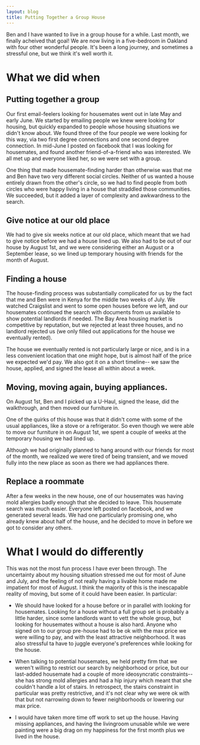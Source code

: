 ```yaml
---
layout: blog
title: Putting Together a Group House
---
```


Ben and I have wanted to live in a group house for a while.  Last month, we finally acheived that goal!  We are now living in a five-bedroom in Oakland with four other wonderful people.  It's been a long journey, and sometimes a stressful one, but we think it's well worth it.

# What we did when

## Putting together a group

Our first email-feelers looking for housemates went out in late May and early June.  We started by emailing people we knew were looking for housing, but quickly expanded to people whose housing situations we didn't know about.  We found three of the four people we were looking for this way, via two first degree connections and one second degree connection.  In mid-June I posted on facebook that I was looking for housemates, and found another friend-of-a-friend who was interested.  We all met up and everyone liked her, so we were set with a group.

One thing that made housemate-finding harder than otherwise was that me and Ben have two very different social circles.  Neither of us wanted a house entirely drawn from the other's circle, so we had to find people from both circles who were happy living in a house that straddled those communities.  We succeeded, but it added a layer of complexity and awkwardness to the search.

## Give notice at our old place

We had to give six weeks notice at our old place, which meant that we had to give notice before we had a house lined up.  We also had to be out of our house by August 1st, and we were considering either an August or a September lease, so we lined up temporary housing with friends for the month of August.

## Finding a house

The house-finding process was substantially complicated for us by the fact that me and Ben were in Kenya for the middle two weeks of July.  We watched Craigslist and went to some open houses before we left, and our housemates continued the search with documents from us available to show potential landlords if needed.  The Bay Area housing market is competitive by reputation, but we rejected at least three houses, and no landlord rejected us (we only filled out applications for the house we eventually rented).

The house we eventually rented is not particularly large or nice, and is in a less convenient location that one might hope, but is almost half of the price we expected we'd pay.  We also got it on a short timeline-- we saw the house, applied, and signed the lease all within about a week.

## Moving, moving again, buying appliances.

On August 1st, Ben and I picked up a U-Haul, signed the lease, did the walkthrough, and then moved our furniture in.

One of the quirks of this house was that it didn't come with some of the usual appliances, like a stove or a refrigerator.  So even though we were able to move our furniture in on August 1st, we spent a couple of weeks at the temporary housing we had lined up.

Although we had originally planned to hang around with our friends for most of the month, we realized we were tired of being transient, and we moved fully into the new place as soon as there we had appliances there.

## Replace a roommate

After a few weeks in the new house, one of our housemates was having mold allergies badly enough that she decided to leave.  This housemate search was much easier.  Everyone left posted on facebook, and we generated several leads.  We had one particularly promising one, who already knew about half of the house, and he decided to move in before we got to consider any others.

# What I would do differently

This was not the most fun process I have ever been through.  The uncertainty about my housing situation stressed me out for most of June and July, and the feeling of not really having a livable home made me impatient for most of August.  I think the majority of this is the inescapable reality of moving, but some of it could have been easier.  In particular:

* We should have looked for a house before or in parallel with looking for housemates.  Looking for a house without a full group set is probably a little harder, since some landlords want to vett the whole group, but looking for housemates without a house is also hard.  Anyone who signed on to our group pre-house had to be ok with the max price we were willing to pay, and with the least attractive neighborhood.  It was also stressful ta have to juggle everyone's preferences while looking for the house.

* When talking to potential housemates, we held pretty firm that we weren't willing to restrict our search by neighborhood or price, but our last-added housemate had a couple of more ideosyncratic constraints-- she has strong mold allergies and had a hip injury which meant that she couldn't handle a lot of stairs.  In retrospect, the stairs constraint in particular was pretty restrictive, and it's not clear why we were ok with that but not narrowing down to fewer neighborhoods or lowering our max price.

* I would have taken more time off work to set up the house.  Having missing appliances, and having the livingroom unusable while we were painting were a big drag on my happiness for the first month plus we lived in the house.



